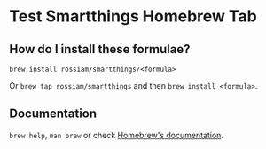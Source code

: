 # Test Smartthings Homebrew Tab

## How do I install these formulae?

`brew install rossiam/smartthings/<formula>`

Or `brew tap rossiam/smartthings` and then `brew install <formula>`.

## Documentation

`brew help`, `man brew` or check [Homebrew's documentation](https://docs.brew.sh).
